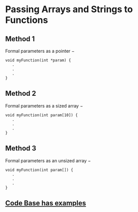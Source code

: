 # Passing Arrays and Strings to Functions

## Method 1

Formal parameters as a pointer −

```text
void myFunction(int *param) {
   .
   .
   .
}
```

## Method 2

Formal parameters as a sized array −

```text
void myFunction(int param[10]) {
   .
   .
   .
}
```

## Method 3

Formal parameters as an unsized array −

```text
void myFunction(int param[]) {
   .
   .
   .
}
```

## [Code Base has examples](https://adnantech.gitbook.io/code/code/c/arrays)

